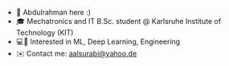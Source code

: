 - 👋 Abdulrahman here :)
- 🎓 Mechatronics and IT B.Sc. student @ Karlsruhe Institute of Technology (KIT)
- 💻🧠 Interested in ML, Deep Learning, Engineering
- ✉️ Contact me: aalsurabi@yahoo.de

<!---
aalsurabi/aalsurabi is a ✨ special ✨ repository because its `README.md` (this file) appears on your GitHub profile.
You can click the Preview link to take a look at your changes.
--->
